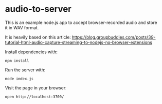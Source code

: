 # audio-to-server
This is an example node.js app to accept browser-recorded audio and store it in WAV format.

It is heavily based on this article: https://blog.groupbuddies.com/posts/39-tutorial-html-audio-capture-streaming-to-nodejs-no-browser-extensions

Install dependencies with:

`npm install`

Run the server with:

`node index.js`

Visit the page in your browser:

`open http://localhost:3700/`
